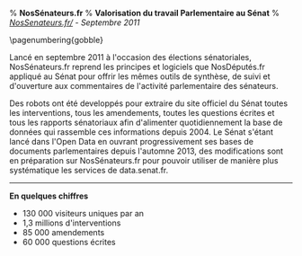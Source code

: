 % **NosSénateurs.fr**
% **Valorisation du travail Parlementaire au Sénat**
% *[NosSenateurs.fr/](http://NosSenateurs.fr/) - Septembre 2011*
 
\pagenumbering{gobble}

Lancé en septembre 2011 à l'occasion des élections sénatoriales, NosSénateurs.fr reprend les principes et logiciels que NosDéputés.fr appliqué au Sénat pour offrir les mêmes outils de synthèse, de suivi et d'ouverture aux commentaires de l'activité parlementaire des sénateurs.
 
Des robots ont été developpés pour extraire du site officiel du Sénat toutes les interventions, tous les amendements, toutes les questions écrites et tous les rapports sénatoriaux afin d'alimenter quotidiennement la base de données qui rassemble ces informations depuis 2004. Le Sénat s'étant lancé dans l'Open Data en ouvrant progressivement ses bases de documents parlementaires depuis l'automne 2013, des modifications sont en préparation sur NosSénateurs.fr pour pouvoir utiliser de manière plus systématique les services de data.senat.fr.
 
*****
 
**En quelques chiffres**
 
- 130 000 visiteurs uniques par an
- 1,3 millions d'interventions
- 85 000 amendements
- 60 000 questions écrites
